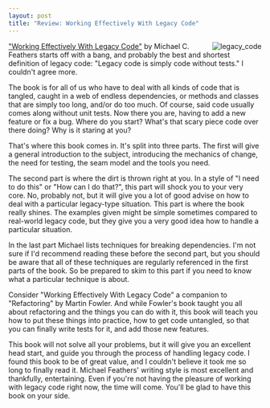 ```yaml
---
layout: post
title: "Review: Working Effectively With Legacy Code"
---
```

<img src="http://img.skitch.com/20080227-8dgga7ebmg2whyq759xjfkty6n.jpg" alt="legacy_code" style="float:right"/>

["Working Effectively With Legacy Code"](http://www.informit.com/store/product.aspx?isbn=0131177052) by Michael C. Feathers starts off with a bang, and probably the best and shortest definition of legacy code: "Legacy code is simply code without tests." I couldn't agree more.

The book is for all of us who have to deal with all kinds of code that is tangled, caught in a web of endless dependencies, or methods and classes that are simply too long, and/or do too much. Of course, said code usually comes along without unit tests. Now there you are, having to add a new feature or fix a bug. Where do you start? What's that scary piece code over there doing? Why is it staring at you?

That's where this book comes in. It's split into three parts. The first will give a general introduction to the subject, introducing the mechanics of change, the need for testing, the seam model and the tools you need.

The second part is where the dirt is thrown right at you. In a style of "I need to do this" or "How can I do that?", this part will shock you to your very core. No, probably not, but it will give you a lot of good advise on how to deal with a particular legacy-type situation. This part is where the book really shines. The examples given might be simple sometimes compared to real-world legacy code, but they give you a very good idea how to handle a particular situation.

In the last part Michael lists techniques for breaking dependencies. I'm not sure if I'd recommend reading these before the second part, but you should be aware that all of these techniques are regularly referenced in the first parts of the book. So be prepared to skim to this part if you need to know what a particular technique is about.

Consider "Working Effectively With Legacy Code" a companion to "Refactoring" by Martin Fowler. And while Fowler's book taught you all about refactoring and the things you can do with it, this book will teach you how to put these things into practice, how to get code untangled, so that you can finally write tests for it, and add those new features.

This book will not solve all your problems, but it will give you an excellent head start, and guide you through the process of handling legacy code. I found this book to be of great value, and I couldn't believe it took me so long to finally read it. Michael Feathers' writing style is most excellent and thankfully, entertaining. Even if you're not having the pleasure of working with legacy code right now, the time will come. You'll be glad to have this book on your side.